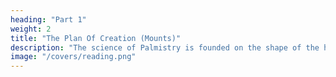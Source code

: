 ```yaml
---
heading: "Part 1"
weight: 2
title: "The Plan Of Creation (Mounts)"
description: "The science of Palmistry is founded on the shape of the hand. The 7 mounts lie at the base of the fingers and along the sides of the hand"
image: "/covers/reading.png"
---
```



 